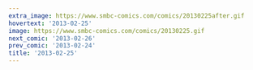 ```yaml
---
extra_image: https://www.smbc-comics.com/comics/20130225after.gif
hovertext: '2013-02-25'
image: https://www.smbc-comics.com/comics/20130225.gif
next_comic: '2013-02-26'
prev_comic: '2013-02-24'
title: '2013-02-25'
---
```


